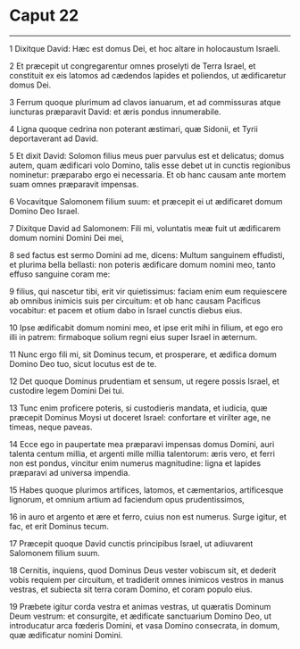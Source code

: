 # Caput 22

***

1 Dixitque David: Hæc est domus Dei, et hoc altare in holocaustum Israeli.

2 Et præcepit ut congregarentur omnes proselyti de Terra Israel, et constituit ex eis latomos ad cædendos lapides et poliendos, ut ædificaretur domus Dei.

3 Ferrum quoque plurimum ad clavos ianuarum, et ad commissuras atque iuncturas præparavit David: et æris pondus innumerabile.

4 Ligna quoque cedrina non poterant æstimari, quæ Sidonii, et Tyrii deportaverant ad David.

5 Et dixit David: Solomon filius meus puer parvulus est et delicatus; domus autem, quam ædificari volo Domino, talis esse debet ut in cunctis regionibus nominetur: præparabo ergo ei necessaria. Et ob hanc causam ante mortem suam omnes præparavit impensas.

6 Vocavitque Salomonem filium suum: et præcepit ei ut ædificaret domum Domino Deo Israel.

7 Dixitque David ad Salomonem: Fili mi, voluntatis meæ fuit ut ædificarem domum nomini Domini Dei mei,

8 sed factus est sermo Domini ad me, dicens: Multum sanguinem effudisti, et plurima bella bellasti: non poteris ædificare domum nomini meo, tanto effuso sanguine coram me:

9 filius, qui nascetur tibi, erit vir quietissimus: faciam enim eum requiescere ab omnibus inimicis suis per circuitum: et ob hanc causam Pacificus vocabitur: et pacem et otium dabo in Israel cunctis diebus eius.

10 Ipse ædificabit domum nomini meo, et ipse erit mihi in filium, et ego ero illi in patrem: firmaboque solium regni eius super Israel in æternum.

11 Nunc ergo fili mi, sit Dominus tecum, et prosperare, et ædifica domum Domino Deo tuo, sicut locutus est de te.

12 Det quoque Dominus prudentiam et sensum, ut regere possis Israel, et custodire legem Domini Dei tui.

13 Tunc enim proficere poteris, si custodieris mandata, et iudicia, quæ præcepit Dominus Moysi ut doceret Israel: confortare et virilter age, ne timeas, neque paveas.

14 Ecce ego in paupertate mea præparavi impensas domus Domini, auri talenta centum millia, et argenti mille millia talentorum: æris vero, et ferri non est pondus, vincitur enim numerus magnitudine: ligna et lapides præparavi ad universa impendia.

15 Habes quoque plurimos artifices, latomos, et cæmentarios, artificesque lignorum, et omnium artium ad faciendum opus prudentissimos,

16 in auro et argento et ære et ferro, cuius non est numerus. Surge igitur, et fac, et erit Dominus tecum.

17 Præcepit quoque David cunctis principibus Israel, ut adiuvarent Salomonem filium suum.

18 Cernitis, inquiens, quod Dominus Deus vester vobiscum sit, et dederit vobis requiem per circuitum, et tradiderit omnes inimicos vestros in manus vestras, et subiecta sit terra coram Domino, et coram populo eius.

19 Præbete igitur corda vestra et animas vestras, ut quæratis Dominum Deum vestrum: et consurgite, et ædificate sanctuarium Domino Deo, ut introducatur arca fœderis Domini, et vasa Domino consecrata, in domum, quæ ædificatur nomini Domini.

